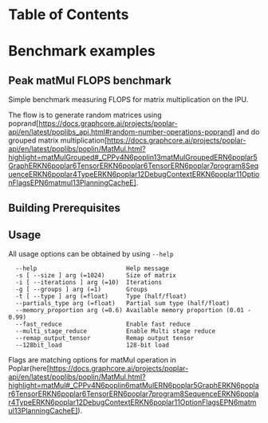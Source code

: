 Table of Contents
=================

# Benchmark examples

## Peak matMul FLOPS benchmark

Simple benchmark measuring FLOPS for matrix multiplication on the IPU.

The flow is to generate random matrices using poprand[https://docs.graphcore.ai/projects/poplar-api/en/latest/poplibs_api.html#random-number-operations-poprand] and do grouped matrix multiplication[https://docs.graphcore.ai/projects/poplar-api/en/latest/poplibs/poplin/MatMul.html?highlight=matMulGrouped#_CPPv4N6poplin13matMulGroupedERN6poplar5GraphERKN6poplar6TensorERKN6poplar6TensorERN6poplar7program8SequenceERKN6poplar4TypeERKN6poplar12DebugContextERKN6poplar11OptionFlagsEPN6matmul13PlanningCacheE].

## Building Prerequisites



## Usage

All usage options can be obtained by using `--help`

```
  --help                         Help message
  -s [ --size ] arg (=1024)      Size of matrix
  -i [ --iterations ] arg (=10)  Iterations
  -g [ --groups ] arg (=1)       Groups
  -t [ --type ] arg (=float)     Type (half/float)
  --partials_type arg (=float)   Partial sum type (half/float)
  --memory_proportion arg (=0.6) Available memory proportion (0.01 - 0.99)
  --fast_reduce                  Enable fast reduce
  --multi_stage_reduce           Enable Multi stage reduce
  --remap_output_tensor          Remap output tensor
  --128bit_load                  128-bit load
```

Flags are matching options for matMul operation in Poplar(here[https://docs.graphcore.ai/projects/poplar-api/en/latest/poplibs/poplin/MatMul.html?highlight=matMul#_CPPv4N6poplin6matMulERN6poplar5GraphERKN6poplar6TensorERKN6poplar6TensorERN6poplar7program8SequenceERKN6poplar4TypeERKN6poplar12DebugContextERKN6poplar11OptionFlagsEPN6matmul13PlanningCacheE]).
